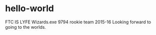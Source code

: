 # hello-world

FTC IS LYFE
Wizards.exe 9794 rookie team 2015-16
Looking forward to going to the worlds. 

